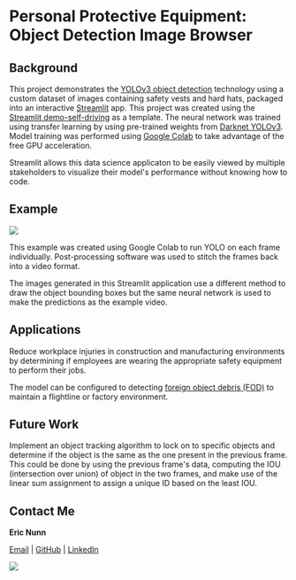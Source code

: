 # Personal Protective Equipment: Object Detection Image Browser

## Background

This project demonstrates the [YOLOv3 object detection](https://pjreddie.com/publications/) technology using a custom dataset of images containing safety vests and hard hats, packaged into an interactive [Streamlit](https://streamlit.io) app. This project was created using the [Streamlit demo-self-driving](https://github.com/streamlit/demo-self-driving) as a template.
The neural network was trained using transfer learning by using pre-trained weights from [Darknet YOLOv3](https://pjreddie.com/darknet/yolo/). Model training was performed using [Google Colab](https://colab.research.google.com/) to take advantage of the free GPU acceleration.

Streamlit allows this data science applicaton to be easily viewed by multiple stakeholders to visualize their model's performance without knowing how to code.

## Example
![](https://raw.githubusercontent.com/ejnunn/PPE-Object-Detection/master/results/example-results.gif)

This example was created using Google Colab to run YOLO on each frame individually. Post-processing software was used to stitch the frames back into a video format.

The images generated in this Streamlit application use a different method to draw the object bounding boxes but the same neural network is used to make the predictions as the example video.

## Applications

Reduce workplace injuries in construction and manufacturing environments by determining if employees are wearing the appropriate safety equipment to perform their jobs.

The model can be configured to detecting [foreign object debris (FOD)](https://en.wikipedia.org/wiki/Foreign_object_damage) to maintain a flightline or factory environment.

## Future Work

Implement an object tracking algorithm to lock on to specific objects and determine if the object is the same as the one present in the previous frame. This could be done by using the previous frame's data, computing the IOU (intersection over union) of object in the two frames, and make use of the linear sum assignment to assign a unique ID based on the least IOU.

## Contact Me

**Eric Nunn**

[Email](mailto:ejnunn1@msn.com) | [GitHub](https://github.com/ejnunn/) | [LinkedIn](https://linkedin.com/eric-j-nunn/)

![](https://raw.githubusercontent.com/ejnunn/PPE-Object-Detection/master/images/profile-thumbnail.jpg)
